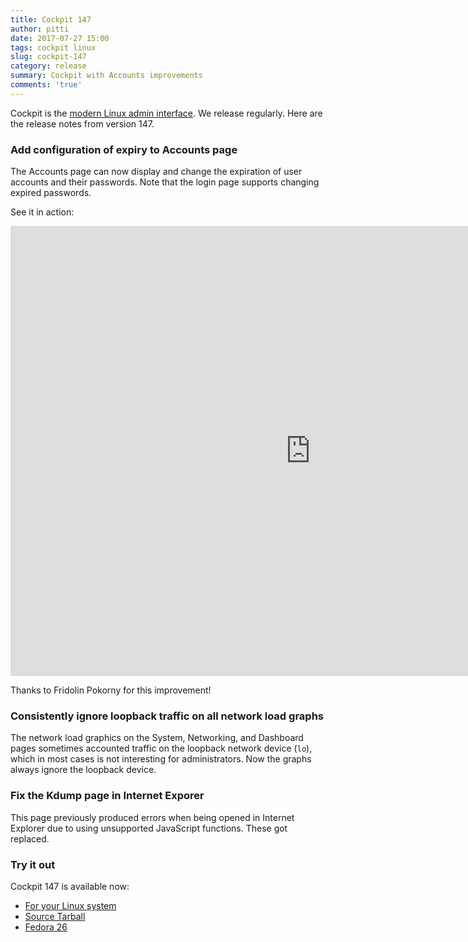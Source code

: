 ```yaml
---
title: Cockpit 147
author: pitti
date: 2017-07-27 15:00
tags: cockpit linux
slug: cockpit-147
category: release
summary: Cockpit with Accounts improvements
comments: 'true'
---
```


Cockpit is the [modern Linux admin interface](https://cockpit-project.org/). We release regularly.
Here are the release notes from version 147.

### Add configuration of expiry to Accounts page

The Accounts page can now display and change the expiration of user accounts
and their passwords. Note that the login page supports changing expired
passwords.

See it in action:

<iframe width="960" height="720" src="https://youtube.com/embed/q4JCoDF7XwY?rel=0" frameborder="0" allowfullscreen></iframe>

Thanks to Fridolin Pokorny for this improvement!

### Consistently ignore loopback traffic on all network load graphs

The network load graphics on the System, Networking, and Dashboard pages
sometimes accounted traffic on the loopback network device (`lo`), which in
most cases is not interesting for administrators. Now the graphs always ignore
the loopback device.

### Fix the Kdump page in Internet Exporer

This page previously produced errors when being opened in Internet Explorer due
to using unsupported JavaScript functions. These got replaced.

### Try it out

Cockpit 147 is available now:

 * [For your Linux system](https://cockpit-project.org/running.html)
 * [Source Tarball](https://github.com/cockpit-project/cockpit/releases/tag/147)
 * [Fedora 26](https://bodhi.fedoraproject.org/updates/cockpit-147-1.fc26)
